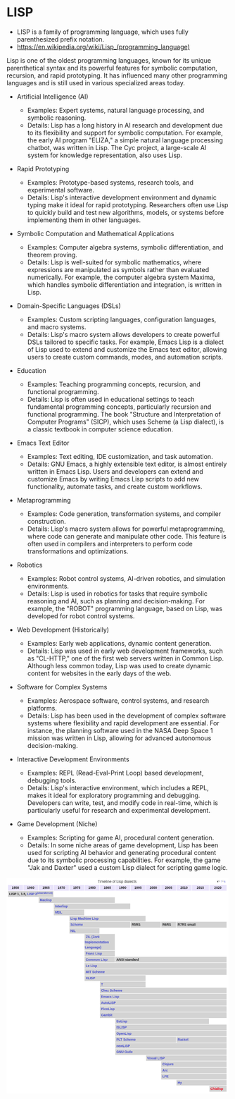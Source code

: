 # LISP

- LISP is a family of programming language, which uses fully parenthesized prefix notation.
- <https://en.wikipedia.org/wiki/Lisp_(programming_language)>

Lisp is one of the oldest programming languages, known for its unique parenthetical syntax and its powerful features for symbolic computation, recursion, and rapid prototyping. It has influenced many other programming languages and is still used in various specialized areas today.

- Artificial Intelligence (AI)
   - Examples: Expert systems, natural language processing, and symbolic reasoning.
   - Details: Lisp has a long history in AI research and development due to its flexibility and support for symbolic computation. For example, the early AI program "ELIZA," a simple natural language processing chatbot, was written in Lisp. The Cyc project, a large-scale AI system for knowledge representation, also uses Lisp.

- Rapid Prototyping
   - Examples: Prototype-based systems, research tools, and experimental software.
   - Details: Lisp's interactive development environment and dynamic typing make it ideal for rapid prototyping. Researchers often use Lisp to quickly build and test new algorithms, models, or systems before implementing them in other languages.

- Symbolic Computation and Mathematical Applications
   - Examples: Computer algebra systems, symbolic differentiation, and theorem proving.
   - Details: Lisp is well-suited for symbolic mathematics, where expressions are manipulated as symbols rather than evaluated numerically. For example, the computer algebra system Maxima, which handles symbolic differentiation and integration, is written in Lisp.

- Domain-Specific Languages (DSLs)
   - Examples: Custom scripting languages, configuration languages, and macro systems.
   - Details: Lisp's macro system allows developers to create powerful DSLs tailored to specific tasks. For example, Emacs Lisp is a dialect of Lisp used to extend and customize the Emacs text editor, allowing users to create custom commands, modes, and automation scripts.

- Education
   - Examples: Teaching programming concepts, recursion, and functional programming.
   - Details: Lisp is often used in educational settings to teach fundamental programming concepts, particularly recursion and functional programming. The book "Structure and Interpretation of Computer Programs" (SICP), which uses Scheme (a Lisp dialect), is a classic textbook in computer science education.

- Emacs Text Editor
   - Examples: Text editing, IDE customization, and task automation.
   - Details: GNU Emacs, a highly extensible text editor, is almost entirely written in Emacs Lisp. Users and developers can extend and customize Emacs by writing Emacs Lisp scripts to add new functionality, automate tasks, and create custom workflows.

- Metaprogramming
   - Examples: Code generation, transformation systems, and compiler construction.
   - Details: Lisp's macro system allows for powerful metaprogramming, where code can generate and manipulate other code. This feature is often used in compilers and interpreters to perform code transformations and optimizations.

- Robotics
   - Examples: Robot control systems, AI-driven robotics, and simulation environments.
   - Details: Lisp is used in robotics for tasks that require symbolic reasoning and AI, such as planning and decision-making. For example, the "ROBOT" programming language, based on Lisp, was developed for robot control systems.

- Web Development (Historically)
   - Examples: Early web applications, dynamic content generation.
   - Details: Lisp was used in early web development frameworks, such as "CL-HTTP," one of the first web servers written in Common Lisp. Although less common today, Lisp was used to create dynamic content for websites in the early days of the web.

- Software for Complex Systems
   - Examples: Aerospace software, control systems, and research platforms.
   - Details: Lisp has been used in the development of complex software systems where flexibility and rapid development are essential. For instance, the planning software used in the NASA Deep Space 1 mission was written in Lisp, allowing for advanced autonomous decision-making.

- Interactive Development Environments
   - Examples: REPL (Read-Eval-Print Loop) based development, debugging tools.
   - Details: Lisp's interactive environment, which includes a REPL, makes it ideal for exploratory programming and debugging. Developers can write, test, and modify code in real-time, which is particularly useful for research and experimental development.

- Game Development (Niche)
   - Examples: Scripting for game AI, procedural content generation.
   - Details: In some niche areas of game development, Lisp has been used for scripting AI behavior and generating procedural content due to its symbolic processing capabilities. For example, the game "Jak and Daxter" used a custom Lisp dialect for scripting game logic.

![Timeline of lisp dialects](list.png)
